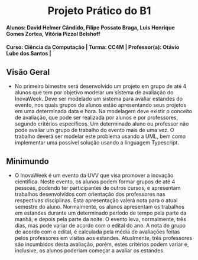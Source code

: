 <div align="center">
 
  # Projeto Prático do B1
 
</div>

#### Alunos: David Helmer Cândido, Filipe Possato Braga, Luis Henrique Gomes Zortea, Vitória Pizzol Belshoff 
#### Curso: Ciência da Computação | Turma: CC4M | Professor(a): Otávio Lube dos Santos |

## Visão Geral
- No primeiro bimestre será desenvolvido um projeto em grupo de até 4 alunos que tem por objetivo modelar um sistema de avaliação do InovaWeek. Deve ser modelado um sistema para avaliar estandes do evento, nos quais grupos de alunos estão apresentando seus projetos em uma determinada data e hora. Na modelagem deve existir o conceito de avaliação, que pode ser realizada por alunos e por professores, segundo critérios específicos. Um determinado aluno ou professor não pode avaliar um grupo de trabalho do evento mais de uma vez. O trabalho deverá ser modelar este problema usando a UML, bem como implementar uma possível solução usando a linguagem Typescript.

## Minimundo
- O InovaWeek é um evento da UVV que visa promover a inovação científica. Neste evento, os alunos podem formar grupos de até 4 pessoas, podendo ter participantes de outros cursos, e apresentam trabalhos desenvolvidos com orientação dos professores nas respectivas disciplinas. Esta apresentação valerá nota para o atual semestre do aluno. Normalmente, os alunos apresentam os trabalhos em estandes durante um determinado período de tempo pela parte da manhã, e depois pela parte da noite. O evento leva, normalmente, três dias, mas pode variar de acordo com o edital do ano. A nota do grupo de acordo com o edital, é calculada pela média de avaliações feitas pelos professores em visitas aos estandes. Atualmente, três professores são incumbidos desta avaliação, porém, estes critérios podem variar e, inclusive, os alunos poderiam começar a avaliar os estandes.
